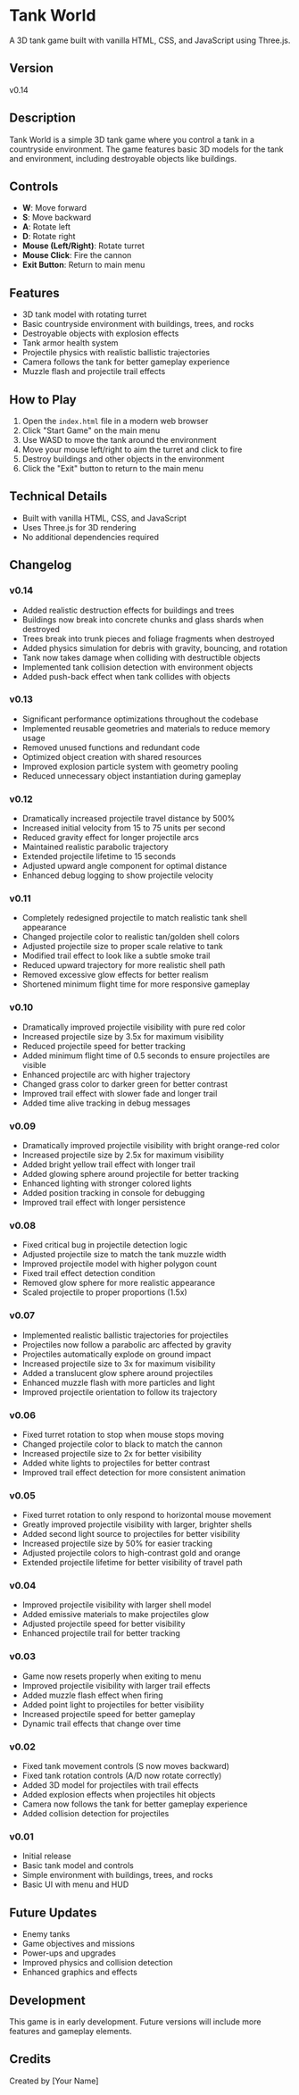 # Tank World

A 3D tank game built with vanilla HTML, CSS, and JavaScript using Three.js.

## Version
v0.14

## Description
Tank World is a simple 3D tank game where you control a tank in a countryside environment. The game features basic 3D models for the tank and environment, including destroyable objects like buildings.

## Controls
- **W**: Move forward
- **S**: Move backward
- **A**: Rotate left
- **D**: Rotate right
- **Mouse (Left/Right)**: Rotate turret
- **Mouse Click**: Fire the cannon
- **Exit Button**: Return to main menu

## Features
- 3D tank model with rotating turret
- Basic countryside environment with buildings, trees, and rocks
- Destroyable objects with explosion effects
- Tank armor health system
- Projectile physics with realistic ballistic trajectories
- Camera follows the tank for better gameplay experience
- Muzzle flash and projectile trail effects

## How to Play
1. Open the `index.html` file in a modern web browser
2. Click "Start Game" on the main menu
3. Use WASD to move the tank around the environment
4. Move your mouse left/right to aim the turret and click to fire
5. Destroy buildings and other objects in the environment
6. Click the "Exit" button to return to the main menu

## Technical Details
- Built with vanilla HTML, CSS, and JavaScript
- Uses Three.js for 3D rendering
- No additional dependencies required

## Changelog
### v0.14
- Added realistic destruction effects for buildings and trees
- Buildings now break into concrete chunks and glass shards when destroyed
- Trees break into trunk pieces and foliage fragments when destroyed
- Added physics simulation for debris with gravity, bouncing, and rotation
- Tank now takes damage when colliding with destructible objects
- Implemented tank collision detection with environment objects
- Added push-back effect when tank collides with objects

### v0.13
- Significant performance optimizations throughout the codebase
- Implemented reusable geometries and materials to reduce memory usage
- Removed unused functions and redundant code
- Optimized object creation with shared resources
- Improved explosion particle system with geometry pooling
- Reduced unnecessary object instantiation during gameplay

### v0.12
- Dramatically increased projectile travel distance by 500%
- Increased initial velocity from 15 to 75 units per second
- Reduced gravity effect for longer projectile arcs
- Maintained realistic parabolic trajectory
- Extended projectile lifetime to 15 seconds
- Adjusted upward angle component for optimal distance
- Enhanced debug logging to show projectile velocity

### v0.11
- Completely redesigned projectile to match realistic tank shell appearance
- Changed projectile color to realistic tan/golden shell colors
- Adjusted projectile size to proper scale relative to tank
- Modified trail effect to look like a subtle smoke trail
- Reduced upward trajectory for more realistic shell path
- Removed excessive glow effects for better realism
- Shortened minimum flight time for more responsive gameplay

### v0.10
- Dramatically improved projectile visibility with pure red color
- Increased projectile size by 3.5x for maximum visibility
- Reduced projectile speed for better tracking
- Added minimum flight time of 0.5 seconds to ensure projectiles are visible
- Enhanced projectile arc with higher trajectory
- Changed grass color to darker green for better contrast
- Improved trail effect with slower fade and longer trail
- Added time alive tracking in debug messages

### v0.09
- Dramatically improved projectile visibility with bright orange-red color
- Increased projectile size by 2.5x for maximum visibility
- Added bright yellow trail effect with longer trail
- Added glowing sphere around projectile for better tracking
- Enhanced lighting with stronger colored lights
- Added position tracking in console for debugging
- Improved trail effect with longer persistence

### v0.08
- Fixed critical bug in projectile detection logic
- Adjusted projectile size to match the tank muzzle width
- Improved projectile model with higher polygon count
- Fixed trail effect detection condition
- Removed glow sphere for more realistic appearance
- Scaled projectile to proper proportions (1.5x)

### v0.07
- Implemented realistic ballistic trajectories for projectiles
- Projectiles now follow a parabolic arc affected by gravity
- Projectiles automatically explode on ground impact
- Increased projectile size to 3x for maximum visibility
- Added a translucent glow sphere around projectiles
- Enhanced muzzle flash with more particles and light
- Improved projectile orientation to follow its trajectory

### v0.06
- Fixed turret rotation to stop when mouse stops moving
- Changed projectile color to black to match the cannon
- Increased projectile size to 2x for better visibility
- Added white lights to projectiles for better contrast
- Improved trail effect detection for more consistent animation

### v0.05
- Fixed turret rotation to only respond to horizontal mouse movement
- Greatly improved projectile visibility with larger, brighter shells
- Added second light source to projectiles for better visibility
- Increased projectile size by 50% for easier tracking
- Adjusted projectile colors to high-contrast gold and orange
- Extended projectile lifetime for better visibility of travel path

### v0.04
- Improved projectile visibility with larger shell model
- Added emissive materials to make projectiles glow
- Adjusted projectile speed for better visibility
- Enhanced projectile trail for better tracking

### v0.03
- Game now resets properly when exiting to menu
- Improved projectile visibility with larger trail effects
- Added muzzle flash effect when firing
- Added point light to projectiles for better visibility
- Increased projectile speed for better gameplay
- Dynamic trail effects that change over time

### v0.02
- Fixed tank movement controls (S now moves backward)
- Fixed tank rotation controls (A/D now rotate correctly)
- Added 3D model for projectiles with trail effects
- Added explosion effects when projectiles hit objects
- Camera now follows the tank for better gameplay experience
- Added collision detection for projectiles

### v0.01
- Initial release
- Basic tank model and controls
- Simple environment with buildings, trees, and rocks
- Basic UI with menu and HUD

## Future Updates
- Enemy tanks
- Game objectives and missions
- Power-ups and upgrades
- Improved physics and collision detection
- Enhanced graphics and effects

## Development
This game is in early development. Future versions will include more features and gameplay elements.

## Credits
Created by [Your Name] 